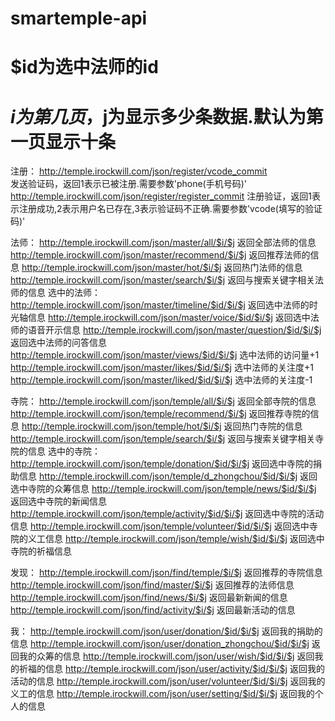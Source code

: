# smartemple-api
# $id为选中法师的id
# $i为第几页，$j为显示多少条数据.默认为第一页显示十条

注册：
http://temple.irockwill.com/json/register/vcode_commit         
发送验证码，返回1表示已被注册.需要参数'phone(手机号码)'
http://temple.irockwill.com/json/register/register_commit      注册验证，返回1表示注册成功,2表示用户名已存在,3表示验证码不正确.需要参数'vcode(填写的验证码)'

法师：
http://temple.irockwill.com/json/master/all/$i/$j                        返回全部法师的信息
http://temple.irockwill.com/json/master/recommend/$i/$j                  返回推荐法师的信息
http://temple.irockwill.com/json/master/hot/$i/$j                        返回热门法师的信息
http://temple.irockwill.com/json/master/search/$i/$j                     返回与搜索关键字相关法师的信息
选中的法师：
http://temple.irockwill.com/json/master/timeline/$id/$i/$j               返回选中法师的时光轴信息
http://temple.irockwill.com/json/master/voice/$id/$i/$j                  返回选中法师的语音开示信息
http://temple.irockwill.com/json/master/question/$id/$i/$j               返回选中法师的问答信息
http://temple.irockwill.com/json/master/views/$id/$i/$j                  选中法师的访问量+1
http://temple.irockwill.com/json/master/likes/$id/$i/$j                  选中法师的关注度+1
http://temple.irockwill.com/json/master/liked/$id/$i/$j                  选中法师的关注度-1

寺院：
http://temple.irockwill.com/json/temple/all/$i/$j                        返回全部寺院的信息
http://temple.irockwill.com/json/temple/recommend/$i/$j                  返回推荐寺院的信息
http://temple.irockwill.com/json/temple/hot/$i/$j                        返回热门寺院的信息
http://temple.irockwill.com/json/temple/search/$i/$j                     返回与搜索关键字相关寺院的信息
选中的寺院：
http://temple.irockwill.com/json/temple/donation/$id/$i/$j               返回选中寺院的捐助信息
http://temple.irockwill.com/json/temple/d_zhongchou/$id/$i/$j            返回选中寺院的众筹信息
http://temple.irockwill.com/json/temple/news/$id/$i/$j                   返回选中寺院的新闻信息
http://temple.irockwill.com/json/temple/activity/$id/$i/$j               返回选中寺院的活动信息
http://temple.irockwill.com/json/temple/volunteer/$id/$i/$j              返回选中寺院的义工信息
http://temple.irockwill.com/json/temple/wish/$id/$i/$j                   返回选中寺院的祈福信息

发现：
http://temple.irockwill.com/json/find/temple/$i/$j                       返回推荐的寺院信息
http://temple.irockwill.com/json/find/master/$i/$j                       返回推荐的法师信息
http://temple.irockwill.com/json/find/news/$i/$j                         返回最新新闻的信息
http://temple.irockwill.com/json/find/activity/$i/$j                     返回最新活动的信息

我：
http://temple.irockwill.com/json/user/donation/$id/$i/$j                 返回我的捐助的信息
http://temple.irockwill.com/json/user/donation_zhongchou/$id/$i/$j       返回我的众筹的信息
http://temple.irockwill.com/json/user/wish/$id/$i/$j                     返回我的祈福的信息
http://temple.irockwill.com/json/user/activity/$id/$i/$j                 返回我的活动的信息
http://temple.irockwill.com/json/user/volunteer/$id/$i/$j                返回我的义工的信息
http://temple.irockwill.com/json/user/setting/$id/$i/$j                  返回我的个人的信息
